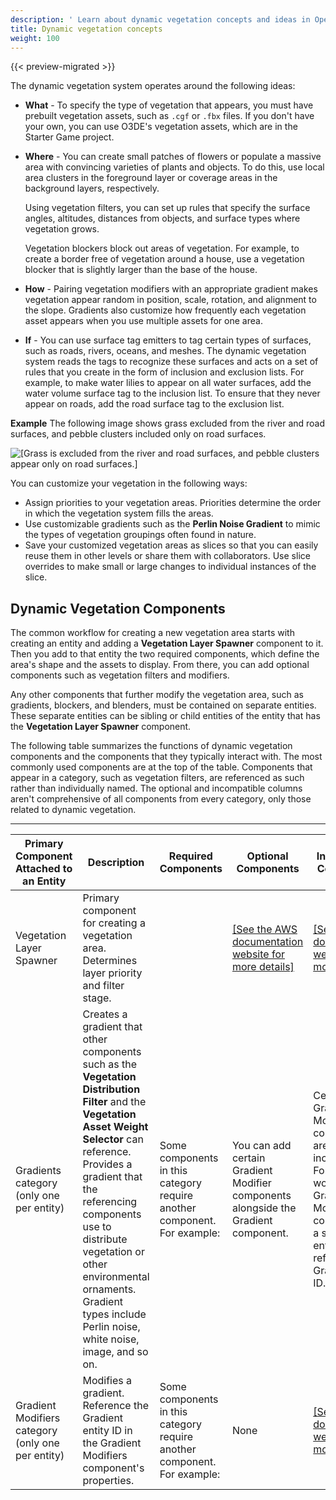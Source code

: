 ```yaml
---
description: ' Learn about dynamic vegetation concepts and ideas in Open 3D Engine. '
title: Dynamic vegetation concepts
weight: 100
---
```


{{< preview-migrated >}}

The dynamic vegetation system operates around the following ideas:
+ **What** - To specify the type of vegetation that appears, you must have prebuilt vegetation assets, such as `.cgf` or `.fbx` files. If you don't have your own, you can use O3DE's vegetation assets, which are in the Starter Game project.
+ **Where** - You can create small patches of flowers or populate a massive area with convincing varieties of plants and objects. To do this, use local area clusters in the foreground layer or coverage areas in the background layers, respectively.

  Using vegetation filters, you can set up rules that specify the surface angles, altitudes, distances from objects, and surface types where vegetation grows.

  Vegetation blockers block out areas of vegetation. For example, to create a border free of vegetation around a house, use a vegetation blocker that is slightly larger than the base of the house.
+ **How** - Pairing vegetation modifiers with an appropriate gradient makes vegetation appear random in position, scale, rotation, and alignment to the slope. Gradients also customize how frequently each vegetation asset appears when you use multiple assets for one area.
+ **If** - You can use surface tag emitters to tag certain types of surfaces, such as roads, rivers, oceans, and meshes. The dynamic vegetation system reads the tags to recognize these surfaces and acts on a set of rules that you create in the form of inclusion and exclusion lists. For example, to make water lilies to appear on all water surfaces, add the water volume surface tag to the inclusion list. To ensure that they never appear on roads, add the road surface tag to the exclusion list.

**Example**
The following image shows grass excluded from the river and road surfaces, and pebble clusters included only on road surfaces.

![\[Grass is excluded from the river and road surfaces, and pebble clusters appear only on road surfaces.\]](/images/user-guide/vegetation/dynamic/dynamic-vegetation-concepts-lilies.png)

You can customize your vegetation in the following ways:
+ Assign priorities to your vegetation areas. Priorities determine the order in which the vegetation system fills the areas.
+ Use customizable gradients such as the **Perlin Noise Gradient** to mimic the types of vegetation groupings often found in nature.
+ Save your customized vegetation areas as slices so that you can easily reuse them in other levels or share them with collaborators. Use slice overrides to make small or large changes to individual instances of the slice.

## Dynamic Vegetation Components 

The common workflow for creating a new vegetation area starts with creating an entity and adding a **Vegetation Layer Spawner** component to it. Then you add to that entity the two required components, which define the area's shape and the assets to display. From there, you can add optional components such as vegetation filters and modifiers.

Any other components that further modify the vegetation area, such as gradients, blockers, and blenders, must be contained on separate entities. These separate entities can be sibling or child entities of the entity that has the **Vegetation Layer Spawner** component.

The following table summarizes the functions of dynamic vegetation components and the components that they typically interact with. The most commonly used components are at the top of the table. Components that appear in a category, such as vegetation filters, are referenced as such rather than individually named. The optional and incompatible columns aren't comprehensive of all components from every category, only those related to dynamic vegetation.


****

| Primary Component Attached to an Entity | Description | Required Components | Optional Components | Incompatible Components |
| --- | --- | --- | --- | --- |
| Vegetation Layer Spawner | Primary component for creating a vegetation area. Determines layer priority and filter stage. |  | [\[See the AWS documentation website for more details\]](/docs/userguide/vegetation/concepts) | [\[See the AWS documentation website for more details\]](/docs/userguide/vegetation/concepts) |
| Gradients category (only one per entity) | Creates a gradient that other components such as the **Vegetation Distribution Filter** and the **Vegetation Asset Weight Selector** can reference. Provides a gradient that the referencing components use to distribute vegetation or other environmental ornaments. Gradient types include Perlin noise, white noise, image, and so on. | Some components in this category require another component. For example:  | You can add certain Gradient Modifier components alongside the Gradient component. | Certain Gradient Modifier components are incompatible. For a better workflow, add Gradient Modifier components to a separate entity and then reference the Gradient entity ID. |
| Gradient Modifiers category (only one per entity) | Modifies a gradient. Reference the Gradient entity ID in the Gradient Modifiers component's properties. | Some components in this category require another component. For example:  | None | [\[See the AWS documentation website for more details\]](/docs/userguide/vegetation/concepts) |
